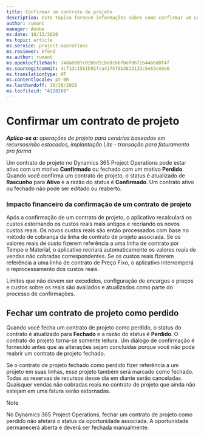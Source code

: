 ```yaml
---
title: Confirmar um contrato de projeto
description: Este tópico fornece informações sobre como confirmar um contrato no Project Operations.
author: rumant
manager: Annbe
ms.date: 10/13/2020
ms.topic: article
ms.service: project-operations
ms.reviewer: kfend
ms.author: rumant
ms.openlocfilehash: 24da0887c0266d51bddcbbf8efd6f2644b6d0f4f
ms.sourcegitcommit: 4cf1dc1561b92fca4175f0b3813133c5e63ce8e6
ms.translationtype: HT
ms.contentlocale: pt-BR
ms.lasthandoff: 10/28/2020
ms.locfileid: "4128269"
---
```

# <a name="confirm-a-project-contract"></a>Confirmar um contrato de projeto

_**Aplica-se a:** operações de projeto para cenários baseados em recursos/não estocados, implantação Lite - transação para faturamento pro forma_

Um contrato de projeto no Dynamics 365 Project Operations pode estar ativo com um motivo **Confirmado** ou fechado com um motivo **Perdido**. Quando você confirma um contrato de projeto, o status é atualizado de **Rascunho** para **Ativo** e a razão do status é **Confirmado**. Um contrato ativo ou fechado não pode ser editado ou reaberto. 

### <a name="financial-impact-of-confirming-a-project-contract"></a>Impacto financeiro da confirmação de um contrato de projeto

Após a confirmação de um contrato de projeto, o aplicativo recalculará os custos estornando os custos reais mais antigos e recriando os novos custos reais. Os novos custos reais são então processados com base no método de cobrança da linha de contrato de projeto associada. Se os valores reais de custo fizerem referência a uma linha de contrato por Tempo e Material, o aplicativo recriará automaticamente os valores reais de vendas não cobradas correspondentes. Se os custos reais fizerem referência a uma linha de contrato de Preço Fixo, o aplicativo interromperá o reprocessamento dos custos reais.

Limites que não devem ser excedidos, configuração de encargos e preços e custos sobre os reais são avaliados e atualizados como parte do processo de confirmações.

## <a name="close-a-project-contract-as-lost"></a>Fechar um contrato de projeto como perdido

Quando você fecha um contrato de projeto como perdido, o status do contrato é atualizado para **Fechado** e a razão do status é **Perdido**. O contrato do projeto torna-se somente leitura. Um diálogo de confirmação é fornecido antes que as alterações sejam concluídas porque você não pode reabrir um contrato de projeto fechado.

Se o contrato de projeto fechado como perdido fizer referência a um projeto em suas linhas, esse projeto também será marcado como fechado. Todas as reservas de recursos desse dia em diante serão canceladas. Quaisquer vendas não cobradas reais no contrato de projeto que ainda não estejam em uma fatura serão estornadas.

> [!NOTE]
> No Dynamics 365 Project Operations, fechar um contrato de projeto como perdido não afetará o status da oportunidade associada. A oportunidade permanecerá aberta e deverá ser fechada manualmente.
